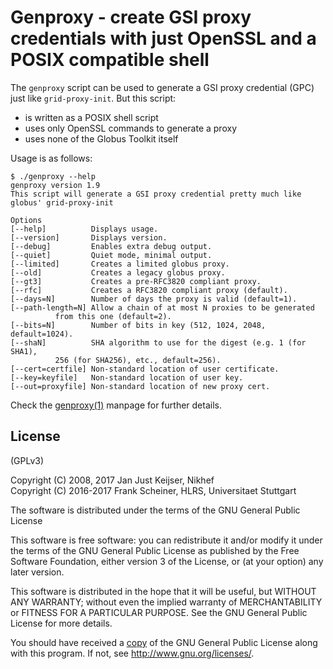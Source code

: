 # Genproxy - create GSI proxy credentials with just OpenSSL and a POSIX compatible shell #

The `genproxy` script can be used to generate a GSI proxy credential (GPC) just like `grid-proxy-init`. But this script:

* is written as a POSIX shell script
* uses only OpenSSL commands to generate a proxy
* uses none of the Globus Toolkit itself

Usage is as follows:

```
$ ./genproxy --help
genproxy version 1.9
This script will generate a GSI proxy credential pretty much like globus' grid-proxy-init

Options
[--help]          Displays usage.
[--version]       Displays version.
[--debug]         Enables extra debug output.
[--quiet]         Quiet mode, minimal output.
[--limited]       Creates a limited globus proxy.
[--old]           Creates a legacy globus proxy.
[--gt3]           Creates a pre-RFC3820 compliant proxy.
[--rfc]           Creates a RFC3820 compliant proxy (default).
[--days=N]        Number of days the proxy is valid (default=1).
[--path-length=N] Allow a chain of at most N proxies to be generated
		  from this one (default=2).
[--bits=N]        Number of bits in key (512, 1024, 2048, default=1024).
[--shaN]          SHA algorithm to use for the digest (e.g. 1 (for SHA1),
		  256 (for SHA256), etc., default=256).
[--cert=certfile] Non-standard location of user certificate.
[--key=keyfile]   Non-standard location of user key.
[--out=proxyfile] Non-standard location of new proxy cert.
```

Check the [genproxy(1)] manpage for further details.

[genproxy(1)]: /share/doc/genproxy.1.md

## License ##

(GPLv3)

Copyright (C) 2008, 2017 Jan Just Keijser, Nikhef  
Copyright (C) 2016-2017 Frank Scheiner, HLRS, Universitaet Stuttgart

The software is distributed under the terms of the GNU General Public License

This software is free software: you can redistribute it and/or modify
it under the terms of the GNU General Public License as published by
the Free Software Foundation, either version 3 of the License, or
(at your option) any later version.

This software is distributed in the hope that it will be useful,
but WITHOUT ANY WARRANTY; without even the implied warranty of
MERCHANTABILITY or FITNESS FOR A PARTICULAR PURPOSE.  See the
GNU General Public License for more details.

You should have received a [copy] of the GNU General Public License
along with this program.  If not, see <http://www.gnu.org/licenses/>.

[copy]: /COPYING
